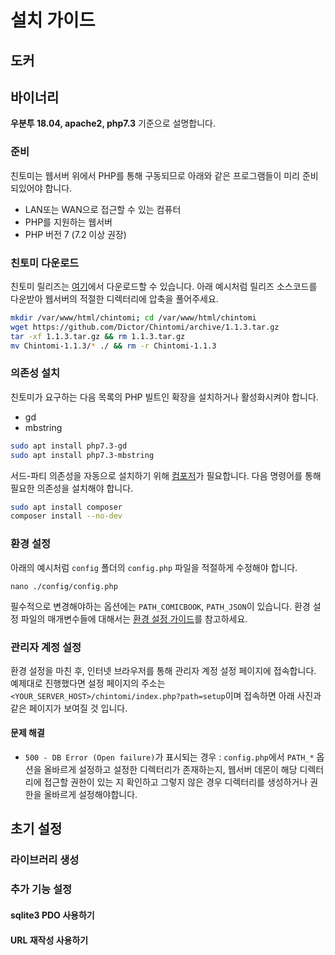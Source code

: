 # 설치 가이드


## 도커

## 바이너리 
**우분투 18.04, apache2, php7.3** 기준으로 설명합니다.  
### 준비
친토미는 웹서버 위에서 PHP를 통해 구동되므로 아래와 같은 프로그램들이 미리 준비되있어야 합니다.
* LAN또는 WAN으로 접근할 수 있는 컴퓨터 
* PHP를 지원하는 웹서버
* PHP 버전 7 (7.2 이상 권장)

### 친토미 다운로드
친토미 릴리즈는 [여기](https://github.com/Dictor/Chintomi/releases)에서 다운로드할 수 있습니다.
아래 예시처럼 릴리즈 소스코드를 다운받아 웹서버의 적절한 디렉터리에 압축을 풀어주세요.
```bash
mkdir /var/www/html/chintomi; cd /var/www/html/chintomi
wget https://github.com/Dictor/Chintomi/archive/1.1.3.tar.gz
tar -xf 1.1.3.tar.gz && rm 1.1.3.tar.gz
mv Chintomi-1.1.3/* ./ && rm -r Chintomi-1.1.3
```

### 의존성 설치
친토미가 요구하는 다음 목록의 PHP 빌트인 확장을 설치하거나 활성화시켜야 합니다.
- gd
- mbstring

```bash
sudo apt install php7.3-gd
sudo apt install php7.3-mbstring
```

서드-파티 의존성을 자동으로 설치하기 위해 [컴포저](https://getcomposer.org/)가 필요합니다. 
다음 명령어를 통해 필요한 의존성을 설치해야 합니다.
```bash
sudo apt install composer
composer install --no-dev
```
 
### 환경 설정
아래의 예시처럼 `config` 폴더의 `config.php` 파일을 적절하게 수정해야 합니다. 
```
nano ./config/config.php
```

필수적으로 변경해야하는 옵션에는 `PATH_COMICBOOK`, `PATH_JSON`이 있습니다.
환경 설정 파일의 매개변수들에 대해서는 [환경 설정 가이드](CONFIG_ko.md)를 참고하세요.

### 관리자 계정 설정
환경 설정을 마친 후, 인터넷 브라우저를 통해 관리자 계정 설정 페이지에 접속합니다. 
예제대로 진행했다면 설정 페이지의 주소는 `<YOUR_SERVER_HOST>/chintomi/index.php?path=setup`이며 접속하면 아래 사진과 같은 페이지가 보여질 것 입니다.

#### 문제 해결
- `500 - DB Error (Open failure)`가 표시되는 경우 : `config.php`에서 `PATH_*` 옵션을 올바르게 설정하고 설정한 디렉터리가 존재하는지, 웹서버 데몬이 해당 디렉터리에 접근할 권한이 있는 지 확인하고 그렇지 않은 경우 디렉터리를 생성하거나 권한을 올바르게 설정해야합니다. 

## 초기 설정
### 라이브러리 생성
### 추가 기능 설정
#### sqlite3 PDO 사용하기
#### URL 재작성 사용하기
